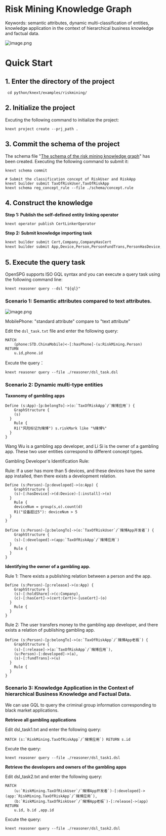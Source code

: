 # Risk Mining Knowledge Graph

Keywords: semantic attributes, dynamic multi-classification of entities, knowledge application in the context of hierarchical business knowledge and factual data.

![image.png](https://mdn.alipayobjects.com/huamei_xgb3qj/afts/img/A*KGmMRJvQEdQAAAAAAAAAAAAADtmcAQ/original)

# Quick Start

## 1. Enter the directory of the project

```shell
 cd python/knext/examples/riskmining/
```

## 2. Initialize the project

Excuting the following command to initialize the project:

```cypher
knext project create --prj_path .
```

## 3. Commit the schema of the project

The schema file "[The schema of the risk mining knowledge graph](https://github.com/OpenSPG/openspg/blob/master/python/knext/examples/riskmining/schema/riskmining.schema)" has been created. Executing the following command to submit it:

```shell
knext schema commit
```

```shell
# Submit the classification concept of RiskUser and RiskApp
knext builder submit TaxOfRiskUser,TaxOfRiskApp
knext schema reg_concept_rule --file ./schema/concept.rule
```

## 4. Construct the knowledge

**Step 1: Publish the self-defined entity linking operator**

```shell
knext operator publish CertLinkerOperator
```

**Step 2: Submit knowledge importing task**

```bash
knext builder submit Cert,Company,CompanyHasCert
knext builder submit App,Device,Person,PersonFundTrans,PersonHasDevice,PersonHoldShare
```

## 5. Execute the query task

OpenSPG supports ISO GQL syntax and you can execute a query task using the following command line:

```cypher
knext reasoner query --dsl "${ql}"
```

### Scenario 1: Semantic attributes compared to text attributes.

![image.png](https://intranetproxy.alipay.com/skylark/lark/0/2023/png/354593/1695087470699-6a0e5867-20bf-487d-8542-1716c2dd8a3f.png#clientId=u9d466c63-e98d-4&from=paste&height=225&id=u2fde2a61&originHeight=450&originWidth=1314&originalType=binary&ratio=2&rotation=0&showTitle=false&size=70185&status=done&style=none&taskId=ueb978653-0a48-4acc-a3b1-f24fdb269eb&title=&width=657)

MobilePhone: "standard attribute" compare to "text attribute"

Edit the `dsl_task.txt` file and enter the following query:

```
MATCH
	(phone:STD.ChinaMobile)<-[:hasPhone]-(u:RiskMining.Person)
RETURN
	u.id,phone.id
```

Excute the query：

```
knext reasoner query --file ./reasoner/dsl_task.dsl
```

### Scenario 2: Dynamic multi-type entities

**Taxonomy of gambling apps**

```
Define (s:App)-[p:belongTo]->(o:`TaxOfRiskApp`/`赌博应用`) {
	GraphStructure {
  	(s)
  }
	Rule {
  	R1("风险标记为赌博") s.riskMark like "%赌博%"
  }
}
```

Wang Wu is a gambling app developer, and Li Si is the owner of a gambling app. These two user entities correspond to different concept types.

Gambling Developer's Identification Rule:

Rule: If a user has more than 5 devices, and these devices have the same app installed, then there exists a development relation.

```
Define (s:Person)-[p:developed]->(o:App) {
	GraphStructure {
  	(s)-[:hasDevice]->(d:Device)-[:install]->(o)
  }
	Rule {
  	deviceNum = group(s,o).count(d)
  	R1("设备超过5"): deviceNum > 5
  }
}
```

```
Define (s:Person)-[p:belongTo]->(o:`TaxOfRiskUser`/`赌博App开发者`) {
	GraphStructure {
  	(s)-[:developed]->(app:`TaxOfRiskApp`/`赌博应用`)
  }
	Rule {
  }
}
```

**Identifying the owner of a gambling app.**

Rule 1: There exists a publishing relation between a person and the app.

```
Define (s:Person)-[p:release]->(o:App) {
	GraphStructure {
  	(s)-[:holdShare]->(c:Company),
  	(c)-[:hasCert]->(cert:Cert)<-[useCert]-(o)
  }
	Rule {
  }
}
```

Rule 2: The user transfers money to the gambling app developer, and there exists a relation of publishing gambling app.

```
Define (s:Person)-[p:belongTo]->(o:`TaxOfRiskApp`/`赌博App老板`) {
	GraphStructure {
  	(s)-[:release]->(a:`TaxOfRiskApp`/`赌博应用`),
  	(u:Person)-[:developed]->(a),
  	(s)-[:fundTrans]->(u)
  }
	Rule {
  }
}
```

### Scenario 3: Knowledge Application in the Context of hierarchical Business Knowledge and Factual Data.

We can use GQL to query the criminal group information corresponding to black market applications.

**Retrieve all gambling applications**

Edit dsl_task1.txt and enter the following query:

```
MATCH (s:`RiskMining.TaxOfRiskApp`/`赌博应用`) RETURN s.id
```

Excute the query:

```
knext reasoner query --file ./reasoner/dsl_task1.dsl
```

**Retrieve the developers and owners of the gambling apps**

Edit dsl_task2.txt and enter the following query:

```
MATCH
	(u:`RiskMining.TaxOfRiskUser`/`赌博App开发者`)-[:developed]->(app:`RiskMining.TaxOfRiskApp`/`赌博应用`),
	(b:`RiskMining.TaxOfRiskUser`/`赌博App老板`)-[:release]->(app)
RETURN
	u.id, b.id ,app.id
```

Excute the query:

```
knext reasoner query --file ./reasoner/dsl_task2.dsl
```
